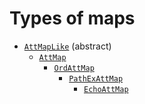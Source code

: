 # Types of maps
- [`AttMapLike`](autodoc_build/attmap.md#Class-AttMapLike) (abstract)
    - [`AttMap`](autodoc_build/attmap.md#Class-AttMap)
        - [`OrdAttMap`](autodoc_build/attmap.md#Class-OrdAttMap)
            - [`PathExAttMap`](autodoc_build/attmap.md#Class-PathExAttMap)
                - [`EchoAttMap`](autodoc_build/attmap.md#Class-EchoAttMap)
